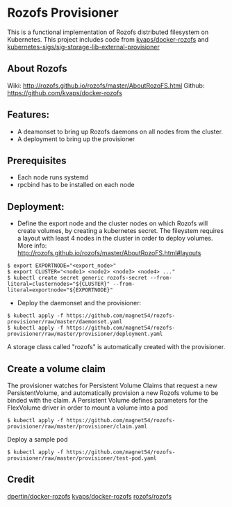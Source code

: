 # Rozofs Provisioner

This is a functional implementation of Rozofs distributed filesystem on Kubernetes.
This project includes code from [kvaps/docker-rozofs]  and [kubernetes-sigs/sig-storage-lib-external-provisioner] 

## About Rozofs
Wiki: http://rozofs.github.io/rozofs/master/AboutRozoFS.html
Github: https://github.com/kvaps/docker-rozofs


## Features:
  - A deamonset to bring up Rozofs daemons on all nodes from the cluster.
  - A deployment to bring up the provisioner
## Prerequisites
  - Each node runs systemd
  - rpcbind has to be installed on each node
## Deployment:

  - Define the export node and the cluster nodes on which Rozofs will create volumes, by creating a kubernetes secret. The fileystem requires a layout with least 4 nodes in the cluster in order to deploy volumes. More info: http://rozofs.github.io/rozofs/master/AboutRozoFS.html#layouts
```
$ export EXPORTNODE="<export_node>"
$ export CLUSTER="<node1> <node2> <node3> <node4> ..."
$ kubectl create secret generic rozofs-secret --from-literal=clusternodes="${CLUSTER}" --from-literal=exportnode="${EXPORTNODE}"
```
  - Deploy the daemonset and the provisioner:
```
$ kubectl apply -f https://github.com/magnet54/rozofs-provisioner/raw/master/daemonset.yaml
$ kubectl apply -f https://github.com/magnet54/rozofs-provisioner/raw/master/provisioner/deployment.yaml
```
A storage class called "rozofs" is automatically created with the provisioner.

## Create a volume claim
The provisioner watches for Persistent Volume Claims that request a new PersistentVolume, and automatically provision a new Rozofs volume to be binded with the claim. 
A Persistent Volume defines parameters for the FlexVolume driver in order to mount a volume into a pod
```
$ kubectl apply -f https://github.com/magnet54/rozofs-provisioner/raw/master/provisioner/claim.yaml
```

Deploy a sample pod

```
$ kubectl apply -f https://github.com/magnet54/rozofs-provisioner/raw/master/provisioner/test-pod.yaml
```
## Credit
[dpertin/docker-rozofs]
[kvaps/docker-rozofs]
[rozofs/rozofs]

   [rozofs/rozofs]: <https://github.com/rozofs/rozofs>
   [dpertin/docker-rozofs]: <https://github.com/dpertin/docker-rozofs>
   [kvaps/docker-rozofs]: <https://github.com/kvaps/docker-rozofs>
   [kubernetes-sigs/sig-storage-lib-external-provisioner]: <https://github.com/kubernetes-sigs/sig-storage-lib-external-provisioner>
